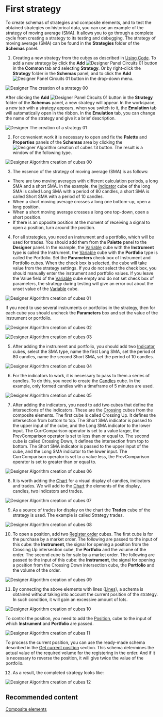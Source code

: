 # First strategy

To create schemas of strategies and composite elements, and to test the obtained strategies on historical data, you can use an example of the strategy of moving average (SMA). It allows you to go through a complete cycle from creating a strategy to its testing and debugging. The strategy of moving average (SMA) can be found in the **Strategies** folder of the **Schemas** panel.

1. Creating a new strategy from the cubes as described in [Using Code](../using_code.md). To add a new strategy by click the **Add** ![Designer Panel Circuits 01](../../../../images/designer_panel_circuits_01.png) button in the **Common** tab and selecting **Strategy**. Or by right\-click the **Strategy** folder in the **Schemas** panel, and to click the **Add** ![Designer Panel Circuits 01](../../../../images/designer_panel_circuits_01.png) button in the drop\-down menu.

![Designer The creation of a strategy 00](../../../../images/designer_creation_of_strategy_00.png)

After clicking the **Add** ![Designer Panel Circuits 01](../../../../images/designer_panel_circuits_01.png) button in the **Strategy** folder of the **Schemas** panel, a new strategy will appear. In the workspace, a new tab with a strategy appears, when you switch to it, the **Emulation** tab will automatically open in the ribbon. In the **Emulation** tab, you can change the name of the strategy and give it a brief description.

![Designer The creation of a strategy 01](../../../../images/designer_creation_of_strategy_01.png)

2. For convenient work it is necessary to open and fix the **Palette** and **Properties** panels of the **Schemas** area by clicking the ![Designer Algorithm creation of cubes 13](../../../../images/designer_algorithm_creation_of_elements_13.png) button. The result is a window of the following type.

![Designer Algorithm creation of cubes 00](../../../../images/designer_algorithm_creation_of_elements_00.png)

3. The essence of the strategy of moving average (SMA) is as follows:

- There are two moving averages with different calculation periods, a long SMA and a short SMA. In the example, the [Indicator](elements/common/indicator.md) cube of the long SMA is called Long SMA with a period of 80 candles, a short SMA is called Short SMA with a period of 10 candles.
- When a short moving average crosses a long one bottom\-up, open a long position.
- When a short moving average crosses a long one top\-down, open a short position.
- If there is an opposite position at the moment of receiving a signal to open a position, turn around the position.

4. For all strategies, you need an instrument and a portfolio, which will be used for trades. You should add them from the **Palette** panel to the **Designer** panel. In the example, the [Variable](elements/data_sources/variable.md) cube with the **Instrument** type is called the Instrument, the [Variable](elements/data_sources/variable.md) cube with the **Portfolio** type is called the Portfolio. Set the **Parameters** check box of Instrument and Portfolio cubes. When the check box is selected, the cube will take value from the strategy settings. If you do not select the check box, you should manually enter the instrument and portfolio values. If you leave the Value field of the [Variable](elements/data_sources/variable.md) cube empty and do not set check box of parameters, the strategy during testing will give an error out about the unset value of the [Variable](elements/data_sources/variable.md) cube.

![Designer Algorithm creation of cubes 01](../../../../images/designer_algorithm_creation_of_elements_01.png)

If you need to use several instruments or portfolios in the strategy, then for each cube you should uncheck the **Parameters** box and set the value of the instrument or portfolio.

![Designer Algorithm creation of cubes 02](../../../../images/designer_algorithm_creation_of_elements_02.png)

![Designer Algorithm creation of cubes 03](../../../../images/designer_algorithm_creation_of_elements_03.png)

5. After adding the instrument and portfolio, you should add two [Indicator](elements/common/indicator.md) cubes, select the SMA type, name the first Long SMA, set the period of 80 candles, name the second Short SMA, set the period of 10 candles.

![Designer Algorithm creation of cubes 04](../../../../images/designer_algorithm_creation_of_elements_04.png)

6. For the indicators to work, it is necessary to pass to them a series of candles. To do this, you need to create the [Candles](elements/data_sources/candles.md) cube. In the example, only formed candles with a timeframe of 5 minutes are used.

![Designer Algorithm creation of cubes 05](../../../../images/designer_algorithm_creation_of_elements_05.png)

7. After adding the indicators, you need to add two cubes that define the intersections of the indicators. These are the [Crossing](elements/common/crossing.md) cubes from the composite elements. The first cube is called Crossing Up. It defines the intersection from bottom to top. The Short SMA indicator is passed to the upper input of the cube, and the Long SMA indicator to the lower input. The CurrComparison operator is set to a value larger, the PrevComparison operator is set to less than or equal to. The second cube is called Crossing Down, it defines the intersection from top to bottom. The Short SMA indicator is passed to the upper input of the cube, and the Long SMA indicator to the lower input. The CurrComparison operator is set to a value less, the PrevComparison operator is set to greater than or equal to.

![Designer Algorithm creation of cubes 06](../../../../images/designer_algorithm_creation_of_elements_06.png)

8. It is worth adding the [Chart](elements/common/chart.md) for a visual display of candles, indicators and trades. We will add to the [Chart](elements/common/chart.md) the elements of the display, candles, two indicators and trades.

![Designer Algorithm creation of cubes 07](../../../../images/designer_algorithm_creation_of_elements_07.png)

9. As a source of trades for display on the chart the **Trades** cube of the strategy is used. The example is called Strategy trades.

![Designer Algorithm creation of cubes 08](../../../../images/designer_algorithm_creation_of_elements_08.png)

10. To open a position, add two [Register order](elements/orders/register.md) cubes. The first cube is for the purchase by a market order. The following are passed to the input of this cube: the **Instrument**, the signal for opening a position from the Crossing Up intersection cube, the **Portfolio** and the volume of the order. The second cube is for sale by a market order. The following are passed to the input of this cube: the **Instrument**, the signal for opening a position from the Crossing Down intersection cube, the **Portfolio** and the volume of the order.

![Designer Algorithm creation of cubes 09](../../../../images/designer_algorithm_creation_of_elements_09.png)

11. By connecting the above elements with lines ([Lines](lines.md)), a schema is obtained without taking into account the current position of the strategy. In such condition, it will gain an excessive amount of lots.

![Designer Algorithm creation of cubes 10](../../../../images/designer_algorithm_creation_of_elements_10.png)

To control the position, you need to add the [Position](elements/positions/current.md), cube to the input of which **Instrument** and **Portfolio** are passed.

![Designer Algorithm creation of cubes 11](../../../../images/designer_algorithm_creation_of_elements_11.png)

To process the current position, you can use the ready\-made schema described in the [Get current position](schema_samples/get_current_position.md) section. This schema determines the actual value of the required volume for the registering in the order. And if it is necessary to reverse the position, it will give twice the value of the portfolio.

12. As a result, the completed strategy looks like:

![Designer Algorithm creation of cubes 12](../../../../images/designer_algorithm_creation_of_elements_12.png)

## Recommended content

[Composite elements](composite_elements.md)

